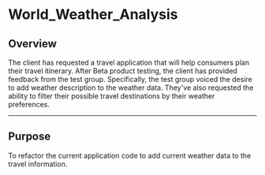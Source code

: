 # World_Weather_Analysis

## Overview
The client has requested a travel application that will help consumers plan their travel itinerary. After Beta product testing, the client has provided feedback from the test group. Specifically, the test group voiced the desire to add weather description to the weather data. They've also requested the ability to filter their possible travel destinations by their weather preferences. 

---
## Purpose
To refactor the current application code to add current weather data to the travel information.

